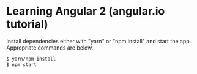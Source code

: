 # Learning Angular 2 (angular.io tutorial)


Install dependencies either with "yarn" or "npm install" and start the app. Appropriate commands are below.

```sh
$ yarn/npm install
$ npm start
```
